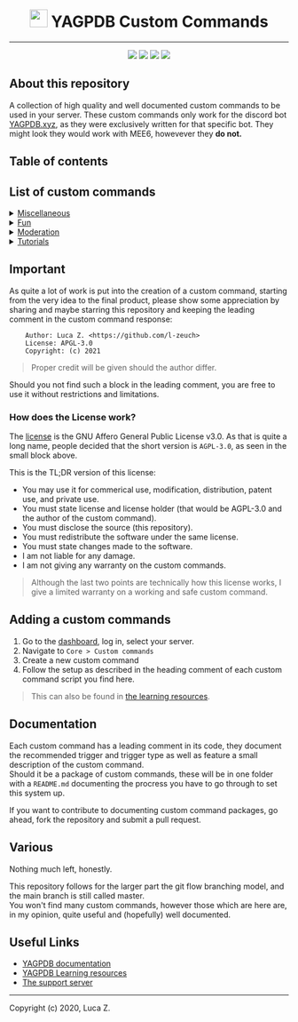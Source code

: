 <h1 align="center"><img src="https://yagpdb.xyz/static/img/logo_y.png" height=32px width=32px></img>&nbspYAGPDB Custom Commands</h1>

---
<div align="center">
<a href="https://github.com/l-zeuch/lagpdb-cc/stargazers/"><img src="https://img.shields.io/github/stars/l-zeuch/lagpdb-cc?logo=github&style=for-the-badge"></a>
<img src="https://img.shields.io/github/repo-size/l-zeuch/lagpdb-cc?logo=github&style=for-the-badge">
<a href="https://github.com/l-zeuch/lagpdb-cc/blob/master/LICENSE"><img src="https://img.shields.io/github/license/l-zeuch/lagpdb-cc?style=for-the-badge"></a>
<a href="https://github.com/l-zeuch"><img src="https://img.shields.io/static/v1?label=Maintainer&message=l-zeuch&color=1f8b4c&style=for-the-badge"></a>
</div>

## About this repository
A collection of high quality and well documented custom commands to be used in your server.
These custom commands only work for the discord bot [YAGPDB.xyz](https://yagpdb.xyz), as they were exclusively written for that specific bot. They might look they would work with MEE6, howevever they **do not.**

## Table of contents
## List of custom commands

<details>
<summary><a href="./misc">Miscellaneous</a></summary>

* bookmark
* reaction bookmark
</details>

<details>
<summary><a href="./fun">Fun</a></summary>

* Pokemon custom command package
</details>

<details>
<summary><a href="./moderation">Moderation</a></summary>

* Report System v2
</details>

<details>
<summary><a href="./tutorials">Tutorials</a></summary>

* execCC - A detailed guide
* Database - An introduction
</details>

## Important
As quite a lot of work is put into the creation of a custom command, starting from the very idea to the final product, please show some appreciation by sharing and maybe starring this repository and keeping the leading comment in the custom command response:

```
    Author: Luca Z. <https://github.com/l-zeuch>
    License: APGL-3.0
    Copyright: (c) 2021
```
> Proper credit will be given should the author differ.

Should you not find such a block in the leading comment, you are free to use it without restrictions and limitations.

### How does the License work?
The [license](LICENSE) is the GNU Affero General Public License v3.0. As that is quite a long name, people decided that the short version is `AGPL-3.0`, as seen in the small block above.

This is the TL;DR version of this license:

* You may use it for commerical use, modification, distribution, patent use, and private use.
* You must state license and license holder (that would be AGPL-3.0 and the author of the custom command).
* You must disclose the source (this repository).
* You must redistribute the software under the same license.
* You must state changes made to the software.
* I am not liable for any damage.
* I am not giving any warranty on the custom commands.

> Although the last two points are technically how this license works, I give a limited warranty on a working and safe custom command.

## Adding a custom commands
1. Go to the [dashboard](https://yagpdb.xyz/manage), log in, select your server.
2. Navigate to `Core > Custom commands`
3. Create a new custom command
4. Follow the setup as described in the heading comment of each custom command script you find here.

> This can also be found in [the learning resources](https://learn.yagpdb.xyz/the-custom-command-interface).

## Documentation
Each custom command has a leading comment in its code, they document the recommended trigger and trigger type as well as feature a small description of the custom command.<br/>
Should it be a package of custom commands, these will be in one folder with a `README.md` documenting the procress you have to go through to set this system up.

If you want to contribute to documenting custom command packages, go ahead, fork the repository and submit a pull request.
## Various
Nothing much left, honestly.

This repository follows for the larger part the git flow branching model, and the main branch is still called master.<br/>
You won't find many custom commands, however those which are here are, in my opinion, quite useful and (hopefully) well documented.

## Useful Links
* [YAGPDB documentation](https://docs.yagpdb.xyz)
* [YAGPDB Learning resources](https://learn.yagpdb.xyz)
* [The support server](https://discord.com/invite/5uVyq2E)
---
Copyright (c) 2020, Luca Z.